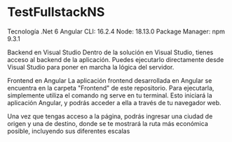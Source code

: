# TestFullstackNS
Tecnología
.Net 6
Angular CLI: 16.2.4
Node: 18.13.0
Package Manager: npm 9.3.1

Backend en Visual Studio
Dentro de la solución en Visual Studio, tienes acceso al backend de la aplicación. Puedes ejecutarlo directamente desde Visual Studio para poner en marcha la lógica del servidor. 

Frontend en Angular
La aplicación frontend desarrollada en Angular se encuentra en la carpeta "Frontend" de este repositorio. Para ejecutarla, simplemente utiliza el comando ng serve en tu terminal. Esto iniciará la aplicación Angular, y podrás acceder a ella a través de tu navegador web.

Una vez que tengas acceso a la página, podrás ingresar una ciudad de origen y una de destino, donde se te mostrará la ruta más económica posible, incluyendo sus diferentes escalas
 
